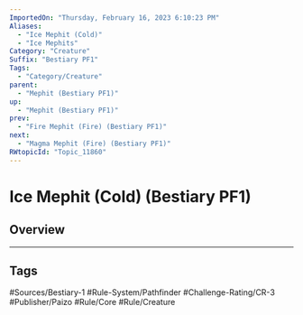 ```yaml
---
ImportedOn: "Thursday, February 16, 2023 6:10:23 PM"
Aliases:
  - "Ice Mephit (Cold)"
  - "Ice Mephits"
Category: "Creature"
Suffix: "Bestiary PF1"
Tags:
  - "Category/Creature"
parent:
  - "Mephit (Bestiary PF1)"
up:
  - "Mephit (Bestiary PF1)"
prev:
  - "Fire Mephit (Fire) (Bestiary PF1)"
next:
  - "Magma Mephit (Fire) (Bestiary PF1)"
RWtopicId: "Topic_11860"
---
```

# Ice Mephit (Cold) (Bestiary PF1)
## Overview

---
## Tags
#Sources/Bestiary-1 #Rule-System/Pathfinder #Challenge-Rating/CR-3 #Publisher/Paizo #Rule/Core #Rule/Creature

